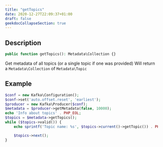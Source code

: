 ```yaml
---
title: "getTopics"
date: 2020-12-27T22:09:37+01:00
draft: false
geekdocCollapseSection: true
---
```

## Description
```php
public function getTopics(): Metadata\Collection {}
```
Get metadata of all topics (or a single topic if one was provided)
Will return a `Metadata\Collection` of `Metadata\Topic`
## Example
```php
$conf = new Kafka\Configuration();
$conf->set('auto.offset.reset', 'earliest');
$producer = new Kafka\Producer($conf);
$metadata = $producer->getMetadata(false, 10000);
echo 'Info about topics' . PHP_EOL;
$topics = $metadata->getTopics();
while ($topics->valid()) {
    echo sprintf('Topic name: %s', $topics->current()->getTopic()) . PHP_EOL;

    $topics->next();
}
```
